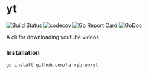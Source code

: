 # yt

[![Build Status](https://travis-ci.com/harrybrwn/yt.svg?branch=master)](https://travis-ci.com/harrybrwn/yt)
[![codecov](https://codecov.io/gh/harrybrwn/yt/branch/master/graph/badge.svg)](https://codecov.io/gh/harrybrwn/yt)
[![Go Report Card](https://goreportcard.com/badge/github.com/harrybrwn/yt)](https://goreportcard.com/report/github.com/harrybrwn/yt)
[![GoDoc](https://godoc.org/github.com/github.com/harrybrwn/yt?status.svg)](https://godoc.org/github.com/harrybrwn/yt)

A cli for downloading youtube videos


### Installation
```
go install github.com/harrybrwn/yt
```
